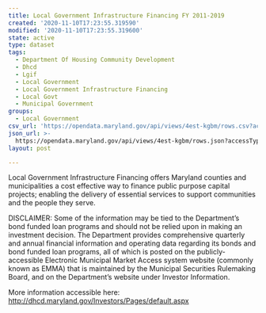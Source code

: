 ```yaml
---
title: Local Government Infrastructure Financing FY 2011-2019
created: '2020-11-10T17:23:55.319590'
modified: '2020-11-10T17:23:55.319600'
state: active
type: dataset
tags:
  - Department Of Housing Community Development
  - Dhcd
  - Lgif
  - Local Government
  - Local Government Infrastructure Financing
  - Local Govt
  - Municipal Government
groups:
  - Local Government
csv_url: 'https://opendata.maryland.gov/api/views/4est-kgbm/rows.csv?accessType=DOWNLOAD'
json_url: >-
  https://opendata.maryland.gov/api/views/4est-kgbm/rows.json?accessType=DOWNLOAD
layout: post

---
```

Local Government Infrastructure Financing offers Maryland counties and municipalities a cost effective way to finance public purpose capital projects; enabling the delivery of essential services to support communities and the people they serve.

DISCLAIMER: Some of the information may be tied to the Department’s bond funded loan programs and should not be relied upon in making an investment decision. The Department provides comprehensive quarterly and annual financial information and operating data regarding its bonds and bond funded loan programs, all of which is posted on the publicly-accessible Electronic Municipal Market Access system website (commonly known as EMMA) that is maintained by the Municipal Securities Rulemaking Board, and on the Department’s website under Investor Information. 

More information accessible here: http://dhcd.maryland.gov/Investors/Pages/default.aspx
